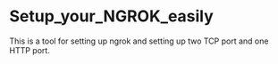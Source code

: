 # Setup_your_NGROK_easily
This is a tool for setting up ngrok and setting up two TCP port and one HTTP port.
